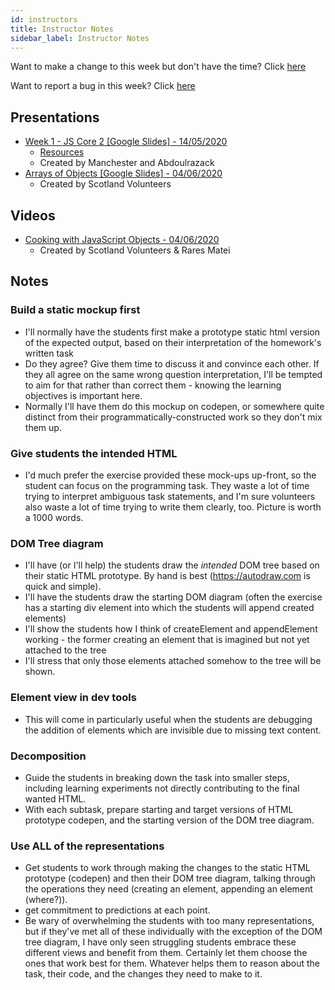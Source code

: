 ```yaml
---
id: instructors
title: Instructor Notes
sidebar_label: Instructor Notes
---
```


Want to make a change to this week but don't have the time? Click [here](https://github.com/CodeYourFuture/syllabus/issues/new?assignees=&labels=enhancement&template=change-request.md&title=)

Want to report a bug in this week? Click [here](https://github.com/CodeYourFuture/syllabus/issues/new?assignees=&labels=bug&template=bug-report.md&title=)

## Presentations

- [Week 1 - JS Core 2 [Google Slides] - 14/05/2020](https://drive.google.com/open?id=1BWpnFr-E_i5ryeaXIcwC4wjeRkgNLDs-Tvetdkg2zyA)
  - [Resources](https://github.com/Abdoulrazack95/Object-Lesson)
  - Created by Manchester and Abdoulrazack
- [Arrays of Objects [Google Slides] - 04/06/2020](https://docs.google.com/presentation/d/1lM7ob_J99zr307zVXjNRqtuPDtby_rw6FS8QuQBPwjY/edit)
  - Created by Scotland Volunteers

## Videos

- [Cooking with JavaScript Objects - 04/06/2020](https://www.youtube.com/watch?v=9mqdXm7ojYU)
  - Created by Scotland Volunteers & Rares Matei

## Notes

### Build a static mockup first

- I'll normally have the students first make a prototype static html version of the expected output, based on their interpretation of the homework's written task
- Do they agree? Give them time to discuss it and convince each other. If they all agree on the same wrong question interpretation, I'll be tempted to aim for that rather than correct them - knowing the learning objectives is important here.
- Normally I'll have them do this mockup on codepen, or somewhere quite distinct from their programmatically-constructed work so they don't mix them up.

### Give students the intended HTML

- I'd much prefer the exercise provided these mock-ups up-front, so the student can focus on the programming task. They waste a lot of time trying to interpret ambiguous task statements, and I'm sure volunteers also waste a lot of time trying to write them clearly, too. Picture is worth a 1000 words.

### DOM Tree diagram

- I'll have (or I'll help) the students draw the _intended_ DOM tree based on their static HTML prototype. By hand is best (https://autodraw.com is quick and simple).
- I'll have the students draw the starting DOM diagram (often the exercise has a starting div element into which the students will append created elements)
- I'll show the students how I think of createElement and appendElement working - the former creating an element that is imagined but not yet attached to the tree
- I'll stress that only those elements attached somehow to the tree will be shown.

### Element view in dev tools

- This will come in particularly useful when the students are debugging the addition of elements which are invisible due to missing text content.

### Decomposition

- Guide the students in breaking down the task into smaller steps, including learning experiments not directly contributing to the final wanted HTML.
- With each subtask, prepare starting and target versions of HTML prototype codepen, and the starting version of the DOM tree diagram.

### Use ALL of the representations

- Get students to work through making the changes to the static HTML prototype (codepen) and then their DOM tree diagram, talking through the operations they need (creating an element, appending an element (where?)).
- get commitment to predictions at each point.
- Be wary of overwhelming the students with too many representations, but if they've met all of these individually with the exception of the DOM tree diagram, I have only seen struggling students embrace these different views and benefit from them. Certainly let them choose the ones that work best for them. Whatever helps them to reason about the task, their code, and the changes they need to make to it.
